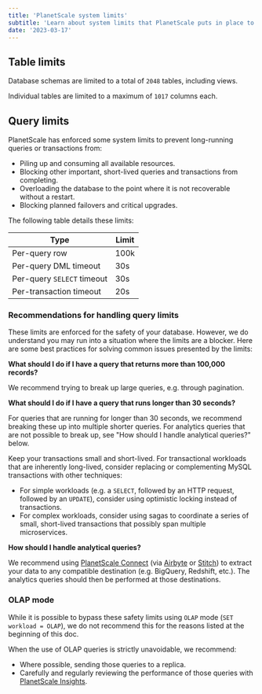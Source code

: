 ```yaml
---
title: 'PlanetScale system limits'
subtitle: 'Learn about system limits that PlanetScale puts in place to protect your database.'
date: '2023-03-17'
---
```


## Table limits

Database schemas are limited to a total of `2048` tables, including views.

Individual tables are limited to a maximum of `1017` columns each.

## Query limits

PlanetScale has enforced some system limits to prevent long-running queries or transactions from:

- Piling up and consuming all available resources.
- Blocking other important, short-lived queries and transactions from completing.
- Overloading the database to the point where it is not recoverable without a restart.
- Blocking planned failovers and critical upgrades.

The following table details these limits:

| Type                       | Limit |
| -------------------------- | ----- |
| Per-query row              | 100k  |
| Per-query DML timeout      | 30s   |
| Per-query `SELECT` timeout | 30s   |
| Per-transaction timeout    | 20s   |

### Recommendations for handling query limits

These limits are enforced for the safety of your database. However, we do understand you may run into a situation where the limits are a blocker. Here are some best practices for solving common issues presented by the limits:

**What should I do if I have a query that returns more than 100,000 records?**

We recommend trying to break up large queries, e.g. through pagination.

**What should I do if I have a query that runs longer than 30 seconds?**

For queries that are running for longer than 30 seconds, we recommend breaking these up into multiple shorter queries. For analytics queries that are not possible to break up, see "How should I handle analytical queries?" below.

Keep your transactions small and short-lived. For transactional workloads that are inherently long-lived, consider replacing or complementing MySQL transactions with other techniques:

- For simple workloads (e.g. a `SELECT`, followed by an HTTP request, followed by an `UPDATE`), consider using optimistic locking instead of transactions.
- For complex workloads, consider using sagas to coordinate a series of small, short-lived transactions that possibly span multiple microservices.

**How should I handle analytical queries?**

We recommend using [PlanetScale Connect](/blog/extract-load-and-transform-your-data-with-planetscale-connect) (via [Airbyte](/docs/integrations/airbyte) or [Stitch](/docs/integrations/stitch)) to extract your data to any compatible destination (e.g. BigQuery, Redshift, etc.). The analytics queries should then be performed at those destinations.

### OLAP mode

While it is possible to bypass these safety limits using `OLAP` mode (`SET workload = OLAP`), we do not recommend this for the reasons listed at the beginning of this doc.

When the use of OLAP queries is strictly unavoidable, we recommend:

- Where possible, sending those queries to a replica.
- Carefully and regularly reviewing the performance of those queries with [PlanetScale Insights](/docs/concepts/query-insights).
